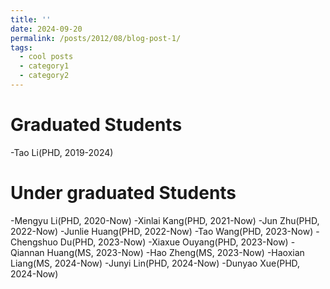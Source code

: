 ```yaml
---
title: ''
date: 2024-09-20
permalink: /posts/2012/08/blog-post-1/
tags:
  - cool posts
  - category1
  - category2
---
```



Graduated Students
======
-Tao Li(PHD, 2019-2024)


Under graduated Students
======
-Mengyu Li(PHD, 2020-Now)
-Xinlai Kang(PHD, 2021-Now)
-Jun Zhu(PHD, 2022-Now)
-Junlie Huang(PHD, 2022-Now)
-Tao Wang(PHD, 2023-Now)
-Chengshuo Du(PHD, 2023-Now)
-Xiaxue Ouyang(PHD, 2023-Now)
-Qiannan Huang(MS, 2023-Now)
-Hao Zheng(MS, 2023-Now)
-Haoxian Liang(MS, 2024-Now)
-Junyi Lin(PHD, 2024-Now)
-Dunyao Xue(PHD, 2024-Now)
